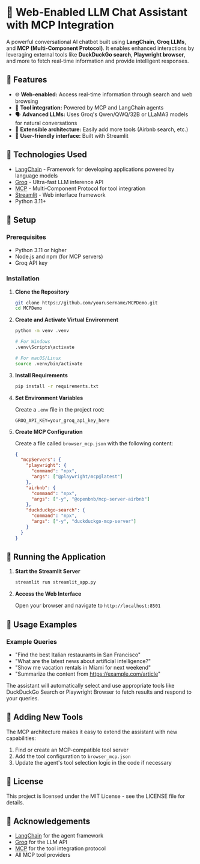# 🧠 Web-Enabled LLM Chat Assistant with MCP Integration

A powerful conversational AI chatbot built using **LangChain**, **Groq LLMs**, and **MCP (Multi-Component Protocol)**. It enables enhanced interactions by leveraging external tools like **DuckDuckGo search**, **Playwright browser**, and more to fetch real-time information and provide intelligent responses.

## 🚀 Features

- 🌐 **Web-enabled:** Access real-time information through search and web browsing
- 🧩 **Tool integration:** Powered by MCP and LangChain agents
- 🗣️ **Advanced LLMs:** Uses Groq's Qwen/QWQ/32B or LLaMA3 models for natural conversations
- 🔧 **Extensible architecture:** Easily add more tools (Airbnb search, etc.)
- 🧵 **User-friendly interface:** Built with Streamlit

## 🧰 Technologies Used

- [LangChain](https://www.langchain.com/) - Framework for developing applications powered by language models
- [Groq](https://groq.com/) - Ultra-fast LLM inference API
- [MCP](https://github.com/mcp-lang/mcp) - Multi-Component Protocol for tool integration
- [Streamlit](https://streamlit.io/) - Web interface framework
- Python 3.11+

## 🔐 Setup

### Prerequisites

- Python 3.11 or higher
- Node.js and npm (for MCP servers)
- Groq API key

### Installation

1. **Clone the Repository**
   ```bash
   git clone https://github.com/yourusername/MCPDemo.git
   cd MCPDemo
   ```

2. **Create and Activate Virtual Environment**
   ```bash
   python -m venv .venv
   
   # For Windows
   .venv\Scripts\activate
   
   # For macOS/Linux
   source .venv/bin/activate
   ```

3. **Install Requirements**
   ```bash
   pip install -r requirements.txt
   ```

4. **Set Environment Variables**
   
   Create a `.env` file in the project root:
   ```
   GROQ_API_KEY=your_groq_api_key_here
   ```

5. **Create MCP Configuration**
   
   Create a file called `browser_mcp.json` with the following content:
   ```json
   {
     "mcpServers": {
       "playwright": {
         "command": "npx",
         "args": ["@playwright/mcp@latest"]
       },
       "airbnb": {
         "command": "npx",
         "args": ["-y", "@openbnb/mcp-server-airbnb"]
       },
       "duckduckgo-search": {
         "command": "npx",
         "args": ["-y", "duckduckgo-mcp-server"]
       }
     }
   }
   ```

## 💬 Running the Application

1. **Start the Streamlit Server**
   ```bash
   streamlit run streamlit_app.py
   ```

2. **Access the Web Interface**
   
   Open your browser and navigate to `http://localhost:8501`

## 🚀 Usage Examples

### Example Queries

- "Find the best Italian restaurants in San Francisco"
- "What are the latest news about artificial intelligence?"
- "Show me vacation rentals in Miami for next weekend"
- "Summarize the content from https://example.com/article"

The assistant will automatically select and use appropriate tools like DuckDuckGo Search or Playwright Browser to fetch results and respond to your queries.

## 🧩 Adding New Tools

The MCP architecture makes it easy to extend the assistant with new capabilities:

1. Find or create an MCP-compatible tool server
2. Add the tool configuration to `browser_mcp.json`
3. Update the agent's tool selection logic in the code if necessary


## 📝 License

This project is licensed under the MIT License - see the LICENSE file for details.

## 🙏 Acknowledgements

- [LangChain](https://www.langchain.com/) for the agent framework
- [Groq](https://groq.com/) for the LLM API
- [MCP](https://github.com/mcp-lang/mcp) for the tool integration protocol
- All MCP tool providers

